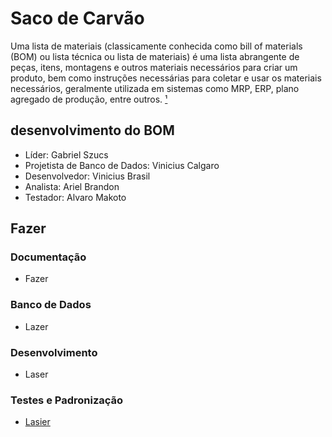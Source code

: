 # Saco de Carvão

Uma lista de materiais (classicamente conhecida como bill of materials (BOM) ou lista técnica ou lista de materiais) é uma lista abrangente de peças, itens, montagens e outros materiais necessários para criar um produto, bem como instruções necessárias para coletar e usar os materiais necessários, geralmente utilizada em sistemas como MRP, ERP, plano agregado de produção, entre outros. [¹](https://www.fm2s.com.br/lista-de-materiais)

## desenvolvimento do BOM

- Líder: Gabriel Szucs
- Projetista de Banco de Dados: Vinicius Calgaro
- Desenvolvedor: Vinicius Brasil
- Analista: Ariel Brandon
- Testador: Alvaro Makoto

## Fazer

### Documentação
- Fazer

### Banco de Dados
- Lazer

### Desenvolvimento
- Laser

### Testes e Padronização
- [Lasier](https://www.youtube.com/watch?v=U9CXtycJz_g)
